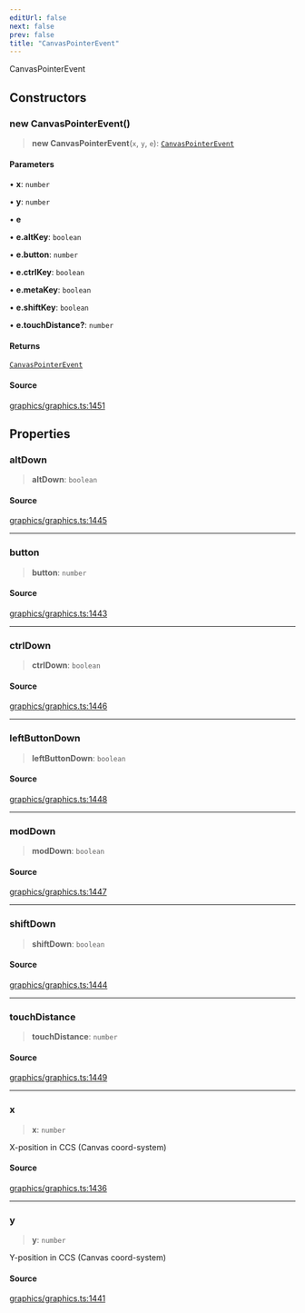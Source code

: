 ```yaml
---
editUrl: false
next: false
prev: false
title: "CanvasPointerEvent"
---
```


CanvasPointerEvent

## Constructors

### new CanvasPointerEvent()

> **new CanvasPointerEvent**(`x`, `y`, `e`): [`CanvasPointerEvent`](/api-core/classes/canvaspointerevent/)

#### Parameters

• **x**: `number`

• **y**: `number`

• **e**

• **e.altKey**: `boolean`

• **e.button**: `number`

• **e.ctrlKey**: `boolean`

• **e.metaKey**: `boolean`

• **e.shiftKey**: `boolean`

• **e.touchDistance?**: `number`

#### Returns

[`CanvasPointerEvent`](/api-core/classes/canvaspointerevent/)

#### Source

[graphics/graphics.ts:1451](https://github.com/dgmjs/dgmjs/blob/main/packages/core/src/graphics/graphics.ts#L1451)

## Properties

### altDown

> **altDown**: `boolean`

#### Source

[graphics/graphics.ts:1445](https://github.com/dgmjs/dgmjs/blob/main/packages/core/src/graphics/graphics.ts#L1445)

***

### button

> **button**: `number`

#### Source

[graphics/graphics.ts:1443](https://github.com/dgmjs/dgmjs/blob/main/packages/core/src/graphics/graphics.ts#L1443)

***

### ctrlDown

> **ctrlDown**: `boolean`

#### Source

[graphics/graphics.ts:1446](https://github.com/dgmjs/dgmjs/blob/main/packages/core/src/graphics/graphics.ts#L1446)

***

### leftButtonDown

> **leftButtonDown**: `boolean`

#### Source

[graphics/graphics.ts:1448](https://github.com/dgmjs/dgmjs/blob/main/packages/core/src/graphics/graphics.ts#L1448)

***

### modDown

> **modDown**: `boolean`

#### Source

[graphics/graphics.ts:1447](https://github.com/dgmjs/dgmjs/blob/main/packages/core/src/graphics/graphics.ts#L1447)

***

### shiftDown

> **shiftDown**: `boolean`

#### Source

[graphics/graphics.ts:1444](https://github.com/dgmjs/dgmjs/blob/main/packages/core/src/graphics/graphics.ts#L1444)

***

### touchDistance

> **touchDistance**: `number`

#### Source

[graphics/graphics.ts:1449](https://github.com/dgmjs/dgmjs/blob/main/packages/core/src/graphics/graphics.ts#L1449)

***

### x

> **x**: `number`

X-position in CCS (Canvas coord-system)

#### Source

[graphics/graphics.ts:1436](https://github.com/dgmjs/dgmjs/blob/main/packages/core/src/graphics/graphics.ts#L1436)

***

### y

> **y**: `number`

Y-position in CCS (Canvas coord-system)

#### Source

[graphics/graphics.ts:1441](https://github.com/dgmjs/dgmjs/blob/main/packages/core/src/graphics/graphics.ts#L1441)
